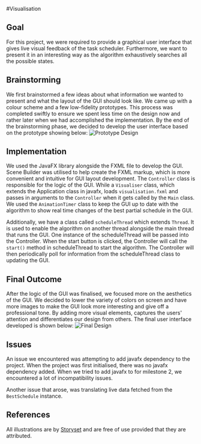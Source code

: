 #Visualisation

## Goal
For this project, we were required to provide a graphical user interface that gives live visual feedback of the task 
scheduler. Furthermore, we want to present it in an interesting way as the algorithm exhaustively searches all the 
possible states.

## Brainstorming
We first brainstormed a few ideas about what information we wanted to present and what the layout of the GUI should 
look like. We came up with a colour scheme and a few low-fidelity prototypes. This process was completed swiftly to
ensure we spent less time on the design now and rather later when we had accomplished the implementation. By the end 
of the brainstorming phase, we decided to develop the user interface based on the prototype showing below:
![Prototype Design](https://github.com/SoftEng306-2021/project-1-project-1-team-3/blob/master/wiki/img/guiPrototype.png)

## Implementation
We used the JavaFX library alongside the FXML file to develop the GUI. Scene Builder was utilised to help create the FXML 
markup, which is more convenient and intuitive for GUI layout development. The `Controller` class is responsible for 
the logic of the GUI. While a `Visualiser` class, which extends the Application class in javafx, loads `visualisation.fxml` 
and passes in arguments to the `Controller` when it gets called by the `Main` class. We used the `AnimationTimer` class 
to keep the GUI up to date with the algorithm to show real time changes of the best partial schedule in the GUI.

Additionally, we have a class called `scheduleThread` which extends `Thread`. It is used to enable the algorithm on 
another thread alongside the main thread that runs the GUI. One instance of the scheduleThread will be passed into the 
Controller. When the start button is clicked, the Controller will call the `start()` method in scheduleThread 
to start the algorithm. The Controller will then periodically poll for information from the scheduleThread class to 
updating the GUI.

## Final Outcome
After the logic of the GUI was finalised, we focused more on the aesthetics of the GUI. We decided to lower the 
variety of colors on screen and have more images to make the GUI look more interesting and give off a professional
tone. By adding more visual elements, captures the users' attention and differentiates our design from others.
The final user interface developed is shown below:
![Final Design](https://github.com/SoftEng306-2021/project-1-project-1-team-3/blob/master/wiki/img/guiFinal.png)

## Issues
An issue we encountered was attempting to add javafx dependency to the project. When the project was first initialised, 
there was no javafx dependency added. When we tried to add javafx to for milestone 2, we encountered a lot of 
incompatibility issues.

Another issue that arose, was translating live data fetched from the `BestSchedule` instance.

## References
All illustrations are by <a href="https://storyset.com/">Storyset</a> and are free of use provided that they are attributed.